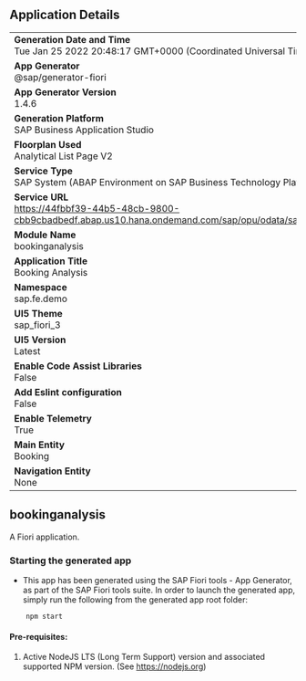 ## Application Details
|               |
| ------------- |
|**Generation Date and Time**<br>Tue Jan 25 2022 20:48:17 GMT+0000 (Coordinated Universal Time)|
|**App Generator**<br>@sap/generator-fiori|
|**App Generator Version**<br>1.4.6|
|**Generation Platform**<br>SAP Business Application Studio|
|**Floorplan Used**<br>Analytical List Page V2|
|**Service Type**<br>SAP System (ABAP Environment on SAP Business Technology Platform)|
|**Service URL**<br>https://44fbbf39-44b5-48cb-9800-cbb9cbadbedf.abap.us10.hana.ondemand.com/sap/opu/odata/sap/ZUI_FE_BOOKING_000362_O2/
|**Module Name**<br>bookinganalysis|
|**Application Title**<br>Booking Analysis|
|**Namespace**<br>sap.fe.demo|
|**UI5 Theme**<br>sap_fiori_3|
|**UI5 Version**<br>Latest|
|**Enable Code Assist Libraries**<br>False|
|**Add Eslint configuration**<br>False|
|**Enable Telemetry**<br>True|
|**Main Entity**<br>Booking|
|**Navigation Entity**<br>None|

## bookinganalysis

A Fiori application.

### Starting the generated app

-   This app has been generated using the SAP Fiori tools - App Generator, as part of the SAP Fiori tools suite.  In order to launch the generated app, simply run the following from the generated app root folder:

```
    npm start
```

#### Pre-requisites:

1. Active NodeJS LTS (Long Term Support) version and associated supported NPM version.  (See https://nodejs.org)


